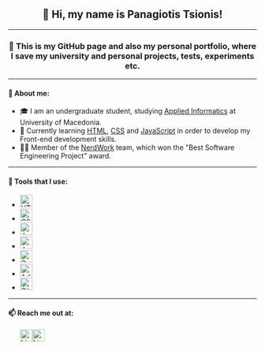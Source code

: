 <h2 align="center">👋 Hi, my name is Panagiotis Tsionis!</h2>
<hr>
<h3 align="center">💾 This is my GitHub page and also my personal portfolio, where I save my university and personal projects, tests, experiments etc.</h3>
<hr>
<div class="about-me">
    <h4>📌 About me:</h4>
    <ul>
        <li>🎓 I am an undergraduate student, studying <a href="https://www.uom.gr/dai">Applied Informatics</a> at University of Macedonia.</li>
        <li>🌱 Currently learning <a href="https://github.com/ptsionis/ frontend-mentor-projects">HTML</a>, <a href="https://github.com/ptsionis/frontend-mentor-projects">CSS</a> and <a href="https://github.com/ptsionis/frontend-mentor-projects">JavaScript</a> in order to develop my Front-end development skills.</li>
        <li>👨‍💻 Member of the <a href="https://github.com/Nerdwork-Team">NerdWork</a> team, which won the "Best Software Engineering Project" award.</li>
    </ul>
</div>
<hr>
<div class="tools">
    <h4>🔨 Tools that I use:</h4>
    <ul>
        <li><img src="https://cdn.worldvectorlogo.com/logos/html-1.svg" alt="HTML" width="25px" height="auto"></li>
        <li><img src="https://upload.wikimedia.org/wikipedia/commons/6/62/CSS3_logo.svg" alt="CSS" width="25px" height="auto"></li>
        <li><img src="https://cdn.worldvectorlogo.com/logos/javascript-1.svg" alt="JavaScript" width="25px" height="auto"></li>
        <li><img src="https://www.blockachain.gr/wp-content/uploads/2018/03/java-coffee-cup-logo.png" alt="Java" width="25px" height="auto"></li>
        <li><img src="https://i.pinimg.com/originals/6e/46/e7/6e46e7dbe2bb73dacc055e5dbd85c3ad.png" alt="C" width="25px" height="auto"></li>
        <li><img src="https://upload.wikimedia.org/wikipedia/commons/2/20/Photoshop_CC_icon.png" alt="Adobe Photoshop CC" width="25px" height="auto"></li>
        <li><img src="https://git-scm.com/images/logos/downloads/Git-Icon-1788C.png" alt="Git" width="25px" height="auto"></li>
    </ul>
</div>
<hr>
<div class="reach-me">
    <h4>📫 Reach me out at:</h4>
    <ul style="list-style:none; display: flex">
        <li><a href="https://www.linkedin.com/in/ptsionis/"><img src="https://upload.wikimedia.org/wikipedia/commons/c/ca/LinkedIn_logo_initials.png" alt="LinkedIn" width="25px" height="auto"></a></li>
        <li><a href="https://github.com/ptsionis"><img src="https://upload.wikimedia.org/wikipedia/commons/9/91/Octicons-mark-github.svg" alt="LinkedIn" width="25px" height="auto"></a></li>
    </ul>
</div>
